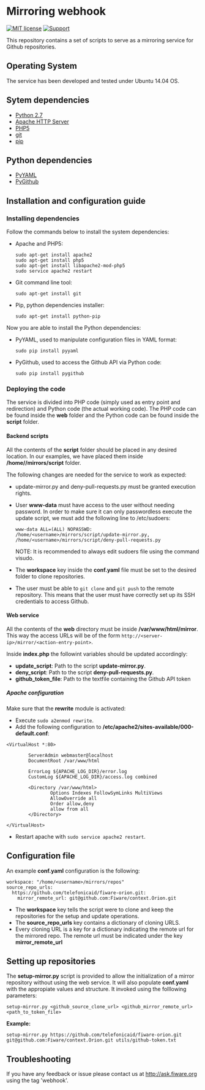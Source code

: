 # Mirroring webhook

[![MIT license][license-image]][license-url]
[![Support][support-image]][support-url]

This repository contains a set of scripts to serve as a mirroring service for Github repositories.

## Operating System

The service has been developed and tested under Ubuntu 14.04 OS.

## Sytem dependencies

* [Python 2.7](https://www.python.org/)
* [Apache HTTP Server](https://httpd.apache.org/)
* [PHP5](http://php.net/downloads.php)
* [git](https://git-scm.com/)
* [pip](https://pypi.python.org/pypi/pip)

## Python dependencies

* [PyYAML](http://pyyaml.org/)
* [PyGithub](https://pypi.python.org/pypi/PyGithub)

## Installation and configuration guide

### Installing dependencies

Follow the commands below to install the system dependencies:

* Apache and PHP5:

	```
	sudo apt-get install apache2
	sudo apt-get install php5
	sudo apt-get install libapache2-mod-php5
	sudo service apache2 restart
	```

* Git command line tool:
	
	```
	sudo apt-get install git
	```

* Pip, python dependencies installer:
	
	```
	sudo apt-get install python-pip
	```

Now you are able to install the Python dependencies:

* PyYAML, used to manipulate configuration files in YAML format:

	```
	sudo pip install pyyaml
	```

* PyGithub, used to access the Github API via Python code:

	```
	sudo pip install pygithub
	```

### Deploying the code

The service is divided into PHP code (simply used as entry point and redirection) and Python code (the actual working code). The PHP code can be found inside the **web** folder and the Python code can be found inside the **script** folder.

#### Backend scripts

All the contents of the **script** folder should be placed in any desired location. In our examples, we have placed them inside **/home/<username>/mirrors/script** folder.

The following changes are needed for the service to work as expected:

* update-mirror.py and deny-pull-requests.py must be granted execution rights.

* User **www-data** must have access to the user without needing password. In order to make sure it can only passwordless execute the update script, we must add the following line to /etc/sudoers:

	```
	www-data ALL=(ALL) NOPASSWD: /home/<username>/mirrors/script/update-mirror.py, /home/<username>/mirrors/script/deny-pull-requests.py
	```

    NOTE: It is recommended to always edit sudoers file using the command visudo.

* The **workspace** key inside the **conf.yaml** file must be set to the desired folder to clone repositories.

* The user **<username>** must be able to `git clone` and `git push` to the remote repository. This means that the user must have correctly set up its SSH credentials to access Github.

#### Web service

All the contents of the **web** directory must be inside **/var/www/html/mirror**. This way the access URLs will be of the form `http://<server-ip>/mirror/<action-entry-point>`.

Inside **index.php** the followint variables should be updated accordingly:

* **update_script**: Path to the script **update-mirror.py**.
* **deny_script**: Path to the script **deny-pull-requests.py**.
* **github_token_file**: Path to the textfile containing the Github API token

##### Apache configuration

Make sure that the **rewrite** module is activated:

* Execute `sudo a2enmod rewrite`.
* Add the following configuration to **/etc/apache2/sites-available/000-default.conf**:
```
<VirtualHost *:80>
        
        ServerAdmin webmaster@localhost
        DocumentRoot /var/www/html

        ErrorLog ${APACHE_LOG_DIR}/error.log
        CustomLog ${APACHE_LOG_DIR}/access.log combined

        <Directory /var/www/html>
                Options Indexes FollowSymLinks MultiViews
                AllowOverride all
                Order allow,deny
                allow from all
        </Directory>

</VirtualHost>
```

* Restart apache with `sudo service apache2 restart`.

## Configuration file

An example **conf.yaml** configuration is the following:
```
workspace: "/home/<username>/mirrors/repos"
source_repo_urls:
  https://github.com/telefonicaid/fiware-orion.git:
    mirror_remote_url: git@github.com:Fiware/context.Orion.git
```

* The **workspace** key tells the script were to clone and keep the repositories for the setup and update operations.
* The **source_repo_urls** key contains a dictionary of cloning URLS. 
* Every cloning URL is a key for a dictionary indicating the remote url for the mirrored repo. The remote url must be indicated under the key **mirror_remote_url**


## Setting up repositories

The **setup-mirror.py** script is provided to allow the initialization of a mirror repository without using the web service. It will also populate **conf.yaml** with the appropiate values and structure. It invoked using the folllowing parameters:

```
setup-mirror.py <github_source_clone_url> <github_mirror_remote_url> <path_to_token_file>
```

**Example:**
```
setup-mirror.py https://github.com/telefonicaid/fiware-orion.git git@github.com:Fiware/context.Orion.git utils/github-token.txt
```

## Troubleshooting
If you have any feedback or issue please contact us at http://ask.fiware.org using the tag 'webhook'.

[license-image]: https://img.shields.io/badge/license-MIT-blue.svg
[license-url]: https://github.com/Fiware/tools.Webhook/blob/master/LICENSE

[support-image]: https://img.shields.io/badge/support-askbot-yellowgreen.svg
[support-url]: http://ask.fiware.org
